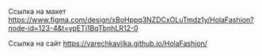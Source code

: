 Ссылка на макет https://www.figma.com/design/xBoHppq3NZDCxOLuTmdz1y/HolaFashion?node-id=123-4&t=ypETj1BqTbnhLR12-0

Ссылка на сайт https://varechkavilka.github.io/HolaFashion/
